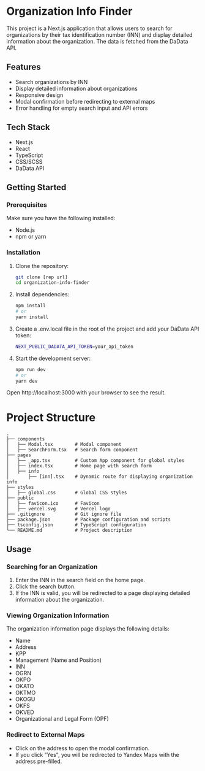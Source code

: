 # Organization Info Finder

This project is a Next.js application that allows users to search for organizations by their tax identification number (INN) and display detailed information about the organization. The data is fetched from the DaData API.

## Features

- Search organizations by INN
- Display detailed information about organizations
- Responsive design
- Modal confirmation before redirecting to external maps
- Error handling for empty search input and API errors

## Tech Stack

- Next.js
- React
- TypeScript
- CSS/SCSS
- DaData API

## Getting Started

### Prerequisites

Make sure you have the following installed:

- Node.js
- npm or yarn

### Installation

1. Clone the repository:
   ```bash
   git clone [rep url]
   cd organization-info-finder
    ```
2. Install dependencies:
    ```bash
    npm install
    # or
    yarn install
    ```
3. Create a .env.local file in the root of the project and add your DaData API token:
    ```bash
    NEXT_PUBLIC_DADATA_API_TOKEN=your_api_token
    ```
4. Start the development server:
    ```bash
    npm run dev
    # or
    yarn dev
    ```
Open http://localhost:3000 with your browser to see the result.

# Project Structure
```
.
├── components
│   ├── Modal.tsx        # Modal component
│   ├── SearchForm.tsx   # Search form component
├── pages
│   ├── _app.tsx         # Custom App component for global styles
│   ├── index.tsx        # Home page with search form
│   ├── info
│       ├── [inn].tsx    # Dynamic route for displaying organization info
├── styles
│   ├── global.css       # Global CSS styles
├── public
│   ├── favicon.ico      # Favicon
│   ├── vercel.svg       # Vercel logo
├── .gitignore           # Git ignore file
├── package.json         # Package configuration and scripts
├── tsconfig.json        # TypeScript configuration
└── README.md            # Project description
```

## Usage
### Searching for an Organization
1. Enter the INN in the search field on the home page.
2. Click the search button.
3. If the INN is valid, you will be redirected to a page displaying detailed information about the organization.

### Viewing Organization Information
The organization information page displays the following details:
- Name
- Address
- KPP
- Management (Name and Position)
- INN
- OGRN
- OKPO
- OKATO
- OKTMO
- OKOGU
- OKFS
- OKVED
- Organizational and Legal Form (OPF)
### Redirect to External Maps
- Click on the address to open the modal confirmation.
- If you click "Yes", you will be redirected to Yandex Maps with the address pre-filled.
